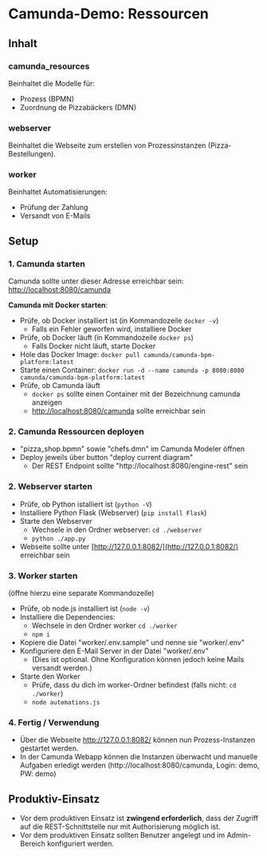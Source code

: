 # Camunda-Demo: Ressourcen

## Inhalt
### camunda_resources
Beinhaltet die Modelle für:
- Prozess (BPMN)
- Zuordnung de Pizzabäckers (DMN)

### webserver
Beinhaltet die Webseite zum erstellen von Prozessinstanzen (Pizza-Bestellungen).

### worker
Beinhaltet Automatisierungen:
- Prüfung der Zahlung
- Versandt von E-Mails

## Setup
### 1. Camunda starten
Camunda sollte unter dieser Adresse erreichbar sein: [http://localhost:8080/camunda](http://localhost:8080/camunda)

**Camunda mit Docker starten**:
- Prüfe, ob Docker installiert ist (in Kommandozeile `docker -v`)
  - Falls ein Fehler geworfen wird, installiere Docker
- Prüfe, ob Docker läuft (in Kommandozeile `docker ps`)
  - Falls Docker nicht läuft, starte Docker
- Hole das Docker Image: `docker pull camunda/camunda-bpm-platform:latest`
- Starte einen Container: `docker run -d --name camunda -p 8080:8080 camunda/camunda-bpm-platform:latest`
- Prüfe, ob Camunda läuft
  - `docker ps` sollte einen Container mit der Bezeichnung camunda anzeigen
  - [http://localhost:8080/camunda](http://localhost:8080/camunda) sollte erreichbar sein

### 2. Camunda Ressourcen deployen
- "pizza_shop.bpmn" sowie "chefs.dmn" im Camunda Modeler öffnen
- Deploy jeweils über button "deploy current diagram"
  - Der REST Endpoint sollte "http://localhost:8080/engine-rest" sein


### 2. Webserver starten
- Prüfe, ob Python istalliert ist (`python -V`)
- Installiere Python Flask (Webserver) (`pip install Flask`)
- Starte den Webserver
  - Wechsele in den Ordner webserver: `cd ./webserver`
  - `python ./app.py`
- Webseite sollte unter [http://127.0.0.1:8082/](http://127.0.0.1:8082/) erreichbar sein

### 3. Worker starten
(öffne hierzu eine separate Kommandozeile)
- Prüfe, ob node.js installiert ist (`node -v`)
- Installiere die Dependencies:
  - Wechsele in den Ordner worker `cd ./worker`
  - `npm i`
- Kopiere die Datei "worker/.env.sample" und nenne sie "worker/.env"
- Konfiguriere den E-Mail Server in der Datei "worker/.env"
  - (Dies ist optional. Ohne Konfiguration können jedoch keine Mails versandt werden.)
- Starte den Worker
  - Prüfe, dass du dich im worker-Ordner befindest (falls nicht: `cd ./worker`)
  - `node automations.js`

### 4. Fertig / Verwendung
- Über die Webseite http://127.0.0.1:8082/ können nun Prozess-Instanzen gestartet werden.
- In der Camunda Webapp können die Instanzen überwacht und manuelle Aufgaben erledigt werden (http://localhost:8080/camunda, Login: demo, PW: demo)

## Produktiv-Einsatz
- Vor dem produktiven Einsatz ist **zwingend erforderlich**, dass der Zugriff auf die REST-Schnittstelle nur mit Authorisierung möglich ist.
- Vor dem produktiven Einsatz sollten Benutzer angelegt und im Admin-Bereich konfiguriert werden.